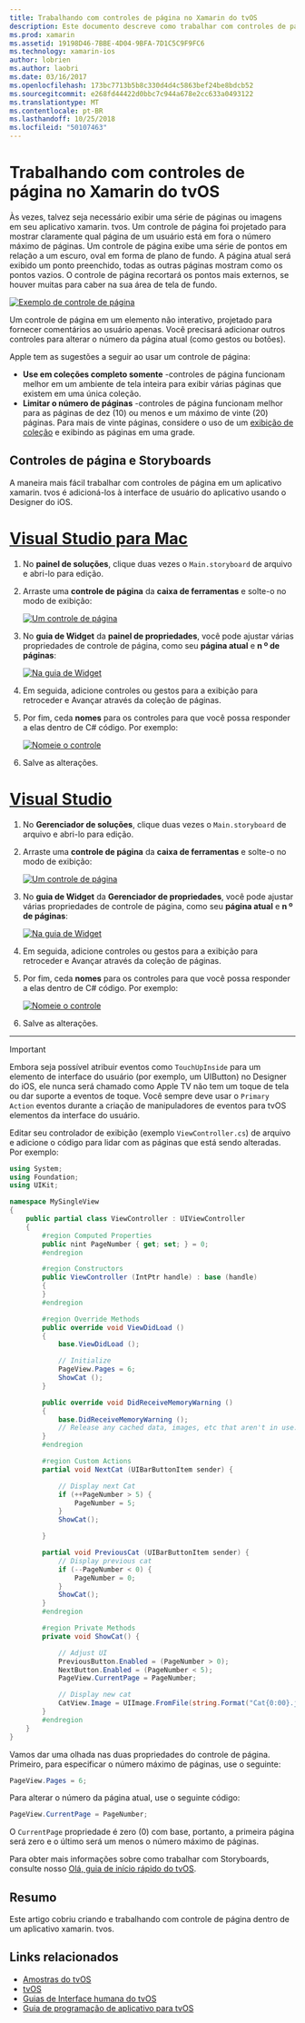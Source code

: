 ```yaml
---
title: Trabalhando com controles de página no Xamarin do tvOS
description: Este documento descreve como trabalhar com controles de página tvOS em um aplicativo criado com o Xamarin. Ele fornece uma descrição detalhada dos controles de página, discute como configurá-los em storyboards e examina como responder a eventos de alteração de página.
ms.prod: xamarin
ms.assetid: 19198D46-7BBE-4D04-9BFA-7D1C5C9F9FC6
ms.technology: xamarin-ios
author: lobrien
ms.author: laobri
ms.date: 03/16/2017
ms.openlocfilehash: 173bc7713b5b8c330d4d4c5863bef24be8bdcb52
ms.sourcegitcommit: e268fd44422d0bbc7c944a678e2cc633a0493122
ms.translationtype: MT
ms.contentlocale: pt-BR
ms.lasthandoff: 10/25/2018
ms.locfileid: "50107463"
---
```

# <a name="working-with-tvos-page-controls-in-xamarin"></a>Trabalhando com controles de página no Xamarin do tvOS

Às vezes, talvez seja necessário exibir uma série de páginas ou imagens em seu aplicativo xamarin. tvos. Um controle de página foi projetado para mostrar claramente qual página de um usuário está em fora o número máximo de páginas. Um controle de página exibe uma série de pontos em relação a um escuro, oval em forma de plano de fundo. A página atual será exibido um ponto preenchido, todas as outras páginas mostram como os pontos vazios. O controle de página recortará os pontos mais externos, se houver muitas para caber na sua área de tela de fundo.

[![](page-controls-images/page01.png "Exemplo de controle de página")](page-controls-images/page01.png#lightbox)

Um controle de página em um elemento não interativo, projetado para fornecer comentários ao usuário apenas. Você precisará adicionar outros controles para alterar o número da página atual (como gestos ou botões).

Apple tem as sugestões a seguir ao usar um controle de página:

- **Use em coleções completo somente** -controles de página funcionam melhor em um ambiente de tela inteira para exibir várias páginas que existem em uma única coleção.
- **Limitar o número de páginas** -controles de página funcionam melhor para as páginas de dez (10) ou menos e um máximo de vinte (20) páginas. Para mais de vinte páginas, considere o uso de um [exibição de coleção](~/ios/tvos/user-interface/collection-views.md) e exibindo as páginas em uma grade.

<a name="Page-Controls-and-Storyboards" />

## <a name="page-controls-and-storyboards"></a>Controles de página e Storyboards

A maneira mais fácil trabalhar com controles de página em um aplicativo xamarin. tvos é adicioná-los à interface de usuário do aplicativo usando o Designer do iOS.

# <a name="visual-studio-for-mactabmacos"></a>[Visual Studio para Mac](#tab/macos)

    
1. No **painel de soluções**, clique duas vezes o `Main.storyboard` de arquivo e abri-lo para edição.
1. Arraste uma **controle de página** da **caixa de ferramentas** e solte-o no modo de exibição: 

    [![](page-controls-images/page02.png "Um controle de página")](page-controls-images/page02.png#lightbox)
1. No **guia de Widget** da **painel de propriedades**, você pode ajustar várias propriedades de controle de página, como seu **página atual** e **n º de páginas**: 

    [![](page-controls-images/page03.png "Na guia de Widget")](page-controls-images/page03.png#lightbox)
1. Em seguida, adicione controles ou gestos para a exibição para retroceder e Avançar através da coleção de páginas.
1. Por fim, ceda **nomes** para os controles para que você possa responder a elas dentro de C# código. Por exemplo: 

    [![](page-controls-images/page04.png "Nomeie o controle")](page-controls-images/page04.png#lightbox)
1. Salve as alterações.
    

# <a name="visual-studiotabwindows"></a>[Visual Studio](#tab/windows)

    
1. No **Gerenciador de soluções**, clique duas vezes o `Main.storyboard` de arquivo e abri-lo para edição.
1. Arraste uma **controle de página** da **caixa de ferramentas** e solte-o no modo de exibição: 

    [![](page-controls-images/page02-vs.png "Um controle de página")](page-controls-images/page02-vs.png#lightbox)
1. No **guia de Widget** da **Gerenciador de propriedades**, você pode ajustar várias propriedades de controle de página, como seu **página atual** e **n º de páginas**: 

    [![](page-controls-images/page03-vs.png "Na guia de Widget")](page-controls-images/page03-vs.png#lightbox)
1. Em seguida, adicione controles ou gestos para a exibição para retroceder e Avançar através da coleção de páginas.
1. Por fim, ceda **nomes** para os controles para que você possa responder a elas dentro de C# código. Por exemplo: 

    [![](page-controls-images/page04-vs.png "Nomeie o controle")](page-controls-images/page04-vs.png#lightbox)
1. Salve as alterações.
    

-----

> [!IMPORTANT]
> Embora seja possível atribuir eventos como `TouchUpInside` para um elemento de interface do usuário (por exemplo, um UIButton) no Designer do iOS, ele nunca será chamado como Apple TV não tem um toque de tela ou dar suporte a eventos de toque. Você sempre deve usar o `Primary Action` eventos durante a criação de manipuladores de eventos para tvOS elementos da interface do usuário.

Editar seu controlador de exibição (exemplo `ViewController.cs`) de arquivo e adicione o código para lidar com as páginas que está sendo alteradas. Por exemplo:

```csharp
using System;
using Foundation;
using UIKit;

namespace MySingleView
{
    public partial class ViewController : UIViewController
    {
        #region Computed Properties
        public nint PageNumber { get; set; } = 0;
        #endregion

        #region Constructors
        public ViewController (IntPtr handle) : base (handle)
        {
        }
        #endregion

        #region Override Methods
        public override void ViewDidLoad ()
        {
            base.ViewDidLoad ();

            // Initialize
            PageView.Pages = 6;
            ShowCat ();
        }

        public override void DidReceiveMemoryWarning ()
        {
            base.DidReceiveMemoryWarning ();
            // Release any cached data, images, etc that aren't in use.
        }
        #endregion

        #region Custom Actions
        partial void NextCat (UIBarButtonItem sender) {

            // Display next Cat
            if (++PageNumber > 5) {
                PageNumber = 5;
            }
            ShowCat();

        }

        partial void PreviousCat (UIBarButtonItem sender) {
            // Display previous cat
            if (--PageNumber < 0) {
                PageNumber = 0;
            }
            ShowCat();
        }
        #endregion

        #region Private Methods
        private void ShowCat() {

            // Adjust UI
            PreviousButton.Enabled = (PageNumber > 0);
            NextButton.Enabled = (PageNumber < 5);
            PageView.CurrentPage = PageNumber;

            // Display new cat
            CatView.Image = UIImage.FromFile(string.Format("Cat{0:00}.jpg",PageNumber+1));
        }
        #endregion
    }
}
```

Vamos dar uma olhada nas duas propriedades do controle de página. Primeiro, para especificar o número máximo de páginas, use o seguinte:

```csharp
PageView.Pages = 6;
```

Para alterar o número da página atual, use o seguinte código:

```csharp
PageView.CurrentPage = PageNumber;
```

O `CurrentPage` propriedade é zero (0) com base, portanto, a primeira página será zero e o último será um menos o número máximo de páginas.

Para obter mais informações sobre como trabalhar com Storyboards, consulte nosso [Olá, guia de início rápido do tvOS](~/ios/tvos/get-started/hello-tvos.md). 

<a name="Summary" />

## <a name="summary"></a>Resumo

Este artigo cobriu criando e trabalhando com controle de página dentro de um aplicativo xamarin. tvos.



## <a name="related-links"></a>Links relacionados

- [Amostras do tvOS](https://developer.xamarin.com/samples/tvos/all/)
- [tvOS](https://developer.apple.com/tvos/)
- [Guias de Interface humana do tvOS](https://developer.apple.com/tvos/human-interface-guidelines/)
- [Guia de programação de aplicativo para tvOS](https://developer.apple.com/library/prerelease/tvos/documentation/General/Conceptual/AppleTV_PG/)
